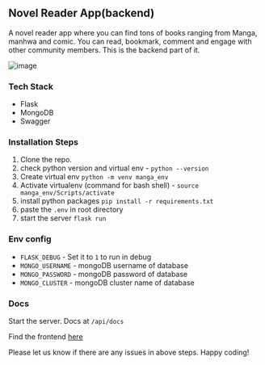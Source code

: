 ## Novel Reader App(backend)
A novel reader app where you can find tons of books ranging from Manga, manhwa and comic. You can
read, bookmark, comment and engage with other community members. This is the backend part of it.

![image](https://github.com/biswajit-k/novel-reader-backend/assets/76483357/b5d1a2d3-aec1-493c-a636-8f4a4664a9db)


### Tech Stack
  - Flask
  - MongoDB
  - Swagger

### Installation Steps
1. Clone the repo.
4. check python version and virtual env - `python --version`
5. Create virtual env `python -m venv manga_env`
6. Activate virtualenv (command for bash shell) - `source manga_env/Scripts/activate`
7. install python packages `pip install -r requirements.txt`
8. paste the `.env` in root directory
9. start the server `flask run`

### Env config
* `FLASK_DEBUG` - Set it to `1` to run in debug
* `MONGO_USERNAME` - mongoDB username of database
* `MONGO_PASSWORD` - mongoDB password of database 
* `MONGO_CLUSTER` - mongoDB cluster name of database

### Docs
Start the server. Docs at `/api/docs`

Find the frontend [here](https://github.com/con-artist/Novel-Reader)

Please let us know if there are any issues in above steps. Happy coding!
